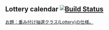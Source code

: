 ## Lottery calendar  [![Build Status](https://travis-ci.org/aq2bq/Lottery.png)](https://travis-ci.org/aq2ba/Lottery)
[お題：重み付け抽選クラス(Lottery)の仕様。](https://gist.github.com/JunichiIto/5427712)